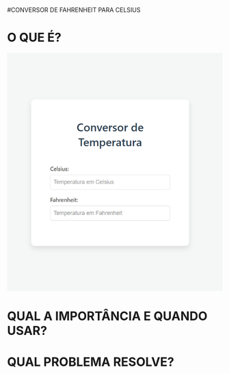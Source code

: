 #CONVERSOR DE FAHRENHEIT PARA CELSIUS
<H1>O QUE É?</H1>
<img src='./fotinha.png'</img>
<H1>QUAL  A IMPORTÂNCIA E QUANDO USAR?</H1>

<H1>QUAL PROBLEMA RESOLVE?</H1>


